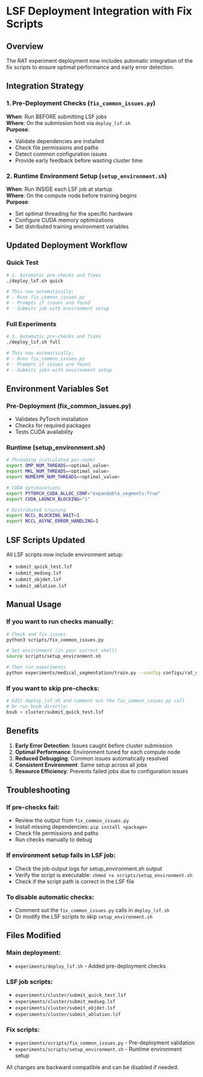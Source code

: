 # LSF Deployment Integration with Fix Scripts

## Overview

The RAT experiment deployment now includes automatic integration of the fix scripts to ensure optimal performance and early error detection.

## Integration Strategy

### 1. Pre-Deployment Checks (`fix_common_issues.py`)

**When**: Run BEFORE submitting LSF jobs  
**Where**: On the submission host via `deploy_lsf.sh`  
**Purpose**: 
- Validate dependencies are installed
- Check file permissions and paths
- Detect common configuration issues
- Provide early feedback before wasting cluster time

### 2. Runtime Environment Setup (`setup_environment.sh`)

**When**: Run INSIDE each LSF job at startup  
**Where**: On the compute node before training begins  
**Purpose**:
- Set optimal threading for the specific hardware
- Configure CUDA memory optimizations
- Set distributed training environment variables

## Updated Deployment Workflow

### Quick Test
```bash
# 1. Automatic pre-checks and fixes
./deploy_lsf.sh quick

# This now automatically:
# - Runs fix_common_issues.py
# - Prompts if issues are found
# - Submits job with environment setup
```

### Full Experiments
```bash
# 1. Automatic pre-checks and fixes
./deploy_lsf.sh full

# This now automatically:
# - Runs fix_common_issues.py
# - Prompts if issues are found
# - Submits jobs with environment setup
```

## Environment Variables Set

### Pre-Deployment (fix_common_issues.py)
- Validates PyTorch installation
- Checks for required packages
- Tests CUDA availability

### Runtime (setup_environment.sh)
```bash
# Threading (calculated per-node)
export OMP_NUM_THREADS=<optimal_value>
export MKL_NUM_THREADS=<optimal_value>
export NUMEXPR_NUM_THREADS=<optimal_value>

# CUDA optimizations
export PYTORCH_CUDA_ALLOC_CONF="expandable_segments:True"
export CUDA_LAUNCH_BLOCKING="1"

# Distributed training
export NCCL_BLOCKING_WAIT=1
export NCCL_ASYNC_ERROR_HANDLING=1
```

## LSF Scripts Updated

All LSF scripts now include environment setup:
- `submit_quick_test.lsf`
- `submit_medseg.lsf`
- `submit_objdet.lsf` 
- `submit_ablation.lsf`

## Manual Usage

### If you want to run checks manually:
```bash
# Check and fix issues
python3 scripts/fix_common_issues.py

# Set environment (in your current shell)
source scripts/setup_environment.sh

# Then run experiments
python experiments/medical_segmentation/train.py --config configs/rat_multiscale.yaml
```

### If you want to skip pre-checks:
```bash
# Edit deploy_lsf.sh and comment out the fix_common_issues.py call
# Or run bsub directly:
bsub < cluster/submit_quick_test.lsf
```

## Benefits

1. **Early Error Detection**: Issues caught before cluster submission
2. **Optimal Performance**: Environment tuned for each compute node
3. **Reduced Debugging**: Common issues automatically resolved
4. **Consistent Environment**: Same setup across all jobs
5. **Resource Efficiency**: Prevents failed jobs due to configuration issues

## Troubleshooting

### If pre-checks fail:
- Review the output from `fix_common_issues.py`
- Install missing dependencies: `pip install <package>`
- Check file permissions and paths
- Run checks manually to debug

### If environment setup fails in LSF job:
- Check the job output logs for setup_environment.sh output
- Verify the script is executable: `chmod +x scripts/setup_environment.sh`
- Check if the script path is correct in the LSF file

### To disable automatic checks:
- Comment out the `fix_common_issues.py` calls in `deploy_lsf.sh`
- Or modify the LSF scripts to skip `setup_environment.sh`

## Files Modified

### Main deployment:
- `experiments/deploy_lsf.sh` - Added pre-deployment checks

### LSF job scripts:
- `experiments/cluster/submit_quick_test.lsf`
- `experiments/cluster/submit_medseg.lsf`
- `experiments/cluster/submit_objdet.lsf`
- `experiments/cluster/submit_ablation.lsf`

### Fix scripts:
- `experiments/scripts/fix_common_issues.py` - Pre-deployment validation
- `experiments/scripts/setup_environment.sh` - Runtime environment setup

All changes are backward compatible and can be disabled if needed.